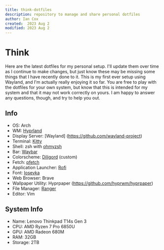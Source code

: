 ```yaml
---
title: think-dotfiles
description: repository to manage and share personal dotfiles
author: Ian Cox
created:  2023 Aug 2
modified: 2023 Aug 2
---
```


# Think

Here are the latest dotfiles for my personal setup. I'll update them over time as I continue to make changes, but just know these may be missing some things that I have recently done to it. This is my first ever setup using Wayland, and I'm actually really enjoying it so far. You are free to play with the dotfiles for your own system, but know that this is intended for my system and that it may not work correctly on yours. I am happy to answer any questions, though, and try to help you out.

## Info

- OS: Arch
- WM: [Hyprland](https://github.com/hyprwm/Hyprland)
- Display Server: [Wayland] (https://github.com/wayland-project)
- Terminal: [Kitty](https://github.com/kovidgoyal/kitty)
- Shell: zsh with [ohmyzsh](https://github.com/ohmyzsh/ohmyzsh)
- Bar: [Waybar](https://github.com/Alexays/Waybar)
- Colorscheme: [Diligord](https://github.com/Aerdian/diligord) (custom)
- Fetch: [pfetch](https://github.com/dylanaraps/pfetch)
- Application Launcher: [Rofi](https://github.com/davatorium/rofi)
- Font: [Iosevka](https://github.com/be5invis/Iosevka)
- Web Browser: Brave
- Wallpaper Utility: Hyprpaper (https://github.com/hyprwm/hyprpaper)
- File Manager: [Ranger](https://github.com/ranger/ranger)
- Editor: Vim

## System Info

- Name: Lenovo Thinkpad T14s Gen 3
- CPU: AMD Ryzen 7 Pro 6850U
- GPU: AMD Radeon 680M
- RAM: 32GB
- Storage: 2TB
